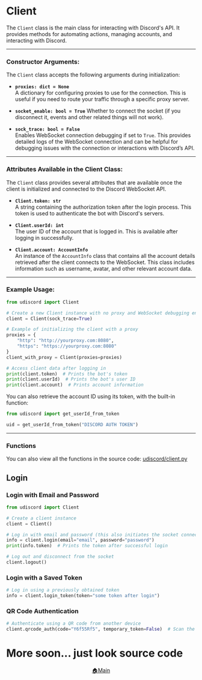 # **Client**

The `Client` class is the main class for interacting with Discord's API. It provides methods for automating actions, managing accounts, and interacting with Discord.

---

### **Constructor Arguments:**

The `Client` class accepts the following arguments during initialization:

- **`proxies: dict = None`**  
  A dictionary for configuring proxies to use for the connection. This is useful if you need to route your traffic through a specific proxy server.
  
- **`socket_enable: bool = True`**
  Whether to connect the socket (if you disconnect it, events and other related things will not work).

- **`sock_trace: bool = False`**  
  Enables WebSocket connection debugging if set to `True`. This provides detailed logs of the WebSocket connection and can be helpful for debugging issues with the connection or interactions with Discord’s API.

---

### **Attributes Available in the Client Class:**

The `Client` class provides several attributes that are available once the client is initialized and connected to the Discord WebSocket API.

- **`Client.token: str`**  
  A string containing the authorization token after the login process. This token is used to authenticate the bot with Discord's servers.

- **`Client.userId: int`**  
  The user ID of the account that is logged in. This is available after logging in successfully.

- **`Client.account: AccountInfo`**  
  An instance of the `AccountInfo` class that contains all the account details retrieved after the client connects to the WebSocket. This class includes information such as username, avatar, and other relevant account data.

---

### **Example Usage:**

```python
from udiscord import Client

# Create a new Client instance with no proxy and WebSocket debugging enabled
client = Client(sock_trace=True)

# Example of initializing the client with a proxy
proxies = {
    "http": "http://yourproxy.com:8080",
    "https": "https://yourproxy.com:8080"
}
client_with_proxy = Client(proxies=proxies)

# Access client data after logging in
print(client.token)  # Prints the bot's token
print(client.userId)  # Prints the bot's user ID
print(client.account)  # Prints account information
```

You can also retrieve the account ID using its token, with the built-in function:

```python
from udiscord import get_userId_from_token

uid = get_userId_from_token("DISCORD AUTH TOKEN")
```

---
### **Functions**

You can also view all the functions in the source code: [udiscord/client.py](https://github.com/xXxCLOTIxXx/discord/blob/main/udiscord/client.py)


## Login

### Login with Email and Password

```python
from udiscord import Client

# Create a client instance
client = Client()

# Log in with email and password (this also initiates the socket connection, and in a few seconds, account data will be available in client.account)
info = client.login(email="email", password="password")
print(info.token)  # Prints the token after successful login

# Log out and disconnect from the socket
client.logout()
```

### Login with a Saved Token

```python
# Log in using a previously obtained token
info = client.login_token(token="some token after login")

```

### QR Code Authentication

```python
# Authenticate using a QR code from another device
client.qrcode_auth(code="Y6f55Rf5", temporary_token=False)  # Scan the QR code and paste the code from the link to confirm login
```


# More soon... just look source code


<div align="center">
  <a href="https://github.com/xXxCLOTIxXx/discord/blob/main/docs/index.md">🏠Main</a>
</div>
